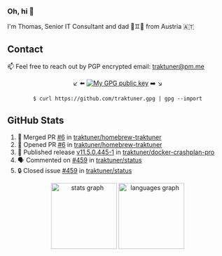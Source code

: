 ### Oh, hi 👋

I'm Thomas, Senior IT Consultant and dad 👶♊️👶 from Austria 🇦🇹

<!--
**traktuner/traktuner** is a ✨ _special_ ✨ repository because its `README.md` (this file) appears on your GitHub profile.

Here are some ideas to get you started:

- 🔭 I’m currently working on ...
- 🌱 I’m currently learning ...
- 👯 I’m looking to collaborate on ...
- 🤔 I’m looking for help with ...
- 💬 Ask me about ...
- 📫 How to reach me: ...
- 😄 Pronouns: ...
- ⚡ Fun fact: ...
-->

## Contact
📫 Feel free to reach out by PGP encrypted email:
traktuner@pm.me

<div align="center" markdown="1">

↙️ ⬅️ [![My GPG public key](https://img.shields.io/badge/PGP%20public%20key-6D4AFF?style=for-the-badge)](https://github.com/traktuner.gpg) ➡️ ↘️

```shell
$ curl https://github.com/traktuner.gpg | gpg --import
```

</div>

## GitHub Stats
<!--START_SECTION:activity-->
1. 🎉 Merged PR [#6](https://github.com/traktuner/homebrew-traktuner/pull/6) in [traktuner/homebrew-traktuner](https://github.com/traktuner/homebrew-traktuner)
2. 💪 Opened PR [#6](https://github.com/traktuner/homebrew-traktuner/pull/6) in [traktuner/homebrew-traktuner](https://github.com/traktuner/homebrew-traktuner)
3. 🚀 Published release [v11.5.0.445-1](https://github.com/traktuner/docker-crashplan-pro/releases/tag/v11.5.0.445-1) in [traktuner/docker-crashplan-pro](https://github.com/traktuner/docker-crashplan-pro)
4. 🗣 Commented on [#459](https://github.com/traktuner/status/issues/459#issuecomment-2466457314) in [traktuner/status](https://github.com/traktuner/status)
5. 🔒 Closed issue [#459](https://github.com/traktuner/status/issues/459) in [traktuner/status](https://github.com/traktuner/status)
<!--END_SECTION:activity-->

<div align="center">
  <img src="https://github-readme-stats.vercel.app/api?username=traktuner&hide_title=false&hide_rank=false&show_icons=true&include_all_commits=true&count_private=true&disable_animations=false&theme=dracula&locale=en&hide_border=false&order=1" height="150" alt="stats graph"  />
  <img src="https://github-readme-stats.vercel.app/api/top-langs?username=traktuner&locale=en&hide_title=false&layout=compact&card_width=320&langs_count=5&theme=dracula&hide_border=false&order=2" height="150" alt="languages graph"  />
</div>
